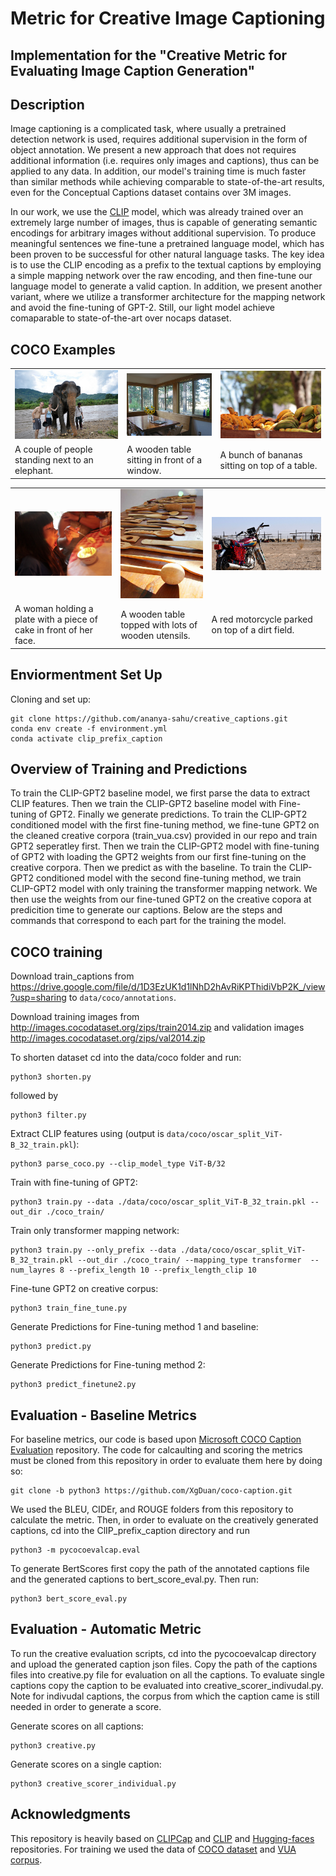 # Metric for Creative Image Captioning


## Implementation for the "Creative Metric for Evaluating Image Caption Generation"



## Description  
Image captioning is a complicated task, where usually a pretrained detection network is used, requires additional supervision in the form of object annotation. We present a new approach that does not requires additional information (i.e. requires only images and captions), thus can be applied to any data. In addition, our model's training time is much faster than similar methods while achieving comparable to state-of-the-art results, even for the Conceptual Captions dataset contains over 3M images. 

In our work, we use the [CLIP](https://github.com/openai/CLIP) model, which was already trained over an extremely large number of images, thus is capable of generating semantic encodings for arbitrary images without additional supervision. To produce meaningful sentences we fine-tune a pretrained language model, which has been proven to be successful for other natural language tasks. The key idea is to use the CLIP encoding as a prefix to the textual captions by employing a simple mapping network over the raw encoding, and then fine-tune our language model to generate a valid caption. In addition, we present another variant, where we utilize a transformer architecture for the mapping network and avoid the fine-tuning of GPT-2. Still, our light model achieve comaparable to state-of-the-art over nocaps dataset.

## COCO Examples

<table>
  <tr>
    <td><img src="Images/COCO_val2014_000000562207.jpg" ></td>
    <td><img src="Images/COCO_val2014_000000165547.jpg" ></td>
    <td><img src="Images/COCO_val2014_000000579664.jpg" ></td>
  </tr>
  <tr>
    <td>A couple of people standing next to an elephant. </td>
     <td>A wooden table sitting in front of a window.</td>
     <td>A bunch of bananas sitting on top of a table.</td>
  </tr>
 </table>
 
 <table>
  <tr>
    <td><img src="Images/COCO_val2014_000000060623.jpg" ></td>
    <td><img src="Images/COCO_val2014_000000386164.jpg" ></td>
    <td><img src="Images/COCO_val2014_000000354533.jpg" ></td>
  </tr>
  <tr>
    <td>A woman holding a plate with a piece of cake in front of her face. </td>
     <td>A wooden table topped with lots of wooden utensils.</td>
     <td>A red motorcycle parked on top of a dirt field.</td>
  </tr>
 </table>


## Enviormentment Set Up

Cloning and set up:  
```
git clone https://github.com/ananya-sahu/creative_captions.git
conda env create -f environment.yml
conda activate clip_prefix_caption
```
## Overview of Training and Predictions

To train the CLIP-GPT2 baseline model, we first parse the data to extract CLIP features. Then we train the CLIP-GPT2 baseline model with Fine-tuning of GPT2. Finally we generate predictions. To train the CLIP-GPT2 conditioned model with the first fine-tuning method, we fine-tune GPT2 on the cleaned creative corpora (train_vua.csv) provided in our repo and train GPT2 seperatley first. Then we train the CLIP-GPT2 model with fine-tuning of GPT2 with loading the GPT2 weights from our first fine-tuning on the creative corpora. Then we predict as with the baseline. To train the CLIP-GPT2 conditioned model with the second fine-tuning method, we train CLIP-GPT2 model with only training the transformer mapping network. We then use the weights from our fine-tuned GPT2 on the creative copora at predicition time to generate our captions. Below are the steps and commands that correspond to each part for the training the model.

## COCO training

Download train_captions from https://drive.google.com/file/d/1D3EzUK1d1lNhD2hAvRiKPThidiVbP2K_/view?usp=sharing to `data/coco/annotations`.

Download training images from http://images.cocodataset.org/zips/train2014.zip and validation images http://images.cocodataset.org/zips/val2014.zip 

To shorten dataset cd into the data/coco folder and run:
```
python3 shorten.py 
```
followed by
```
python3 filter.py 
```


Extract CLIP features using (output is `data/coco/oscar_split_ViT-B_32_train.pkl`):
```
python3 parse_coco.py --clip_model_type ViT-B/32
```
Train with fine-tuning of GPT2:
```
python3 train.py --data ./data/coco/oscar_split_ViT-B_32_train.pkl --out_dir ./coco_train/
```

Train only transformer mapping network:
```
python3 train.py --only_prefix --data ./data/coco/oscar_split_ViT-B_32_train.pkl --out_dir ./coco_train/ --mapping_type transformer  --num_layres 8 --prefix_length 10 --prefix_length_clip 10
```

Fine-tune GPT2 on creative corpus:
```
python3 train_fine_tune.py 
```

Generate Predictions for Fine-tuning method 1 and baseline:
```
python3 predict.py 
```

Generate Predictions for Fine-tuning method 2:
```
python3 predict_finetune2.py 
```

## Evaluation - Baseline Metrics

For baseline metrics, our code is based upon [Microsoft COCO Caption Evaluation](https://github.com/daqingliu/coco-caption) repository. The code for calcaulting and scoring the metrics must be cloned from this repository in order to evaluate them here by doing so:

```
git clone -b python3 https://github.com/XgDuan/coco-caption.git
```

We used the BLEU, CIDEr, and ROUGE folders from this repository to calculate the metric. Then, in order to evaluate on the creatively generated captions, cd into the ClIP_prefix_caption directory and run 

```
python3 -m pycocoevalcap.eval
```

To generate BertScores first copy the path of the annotated captions file and the generated captions to bert_score_eval.py.
Then run:
```
python3 bert_score_eval.py 
```

## Evaluation - Automatic Metric
To run the creative evaluation scripts, cd into the pycocoevalcap directory and upload the generated caption json files. Copy the path of the captions files into creative.py file for evaluation on all the captions. To evaluate single captions copy the caption to be evaluated into creative_scorer_indivudal.py. Note for indivudal captions, the corpus from which the caption came is still needed in order to generate a score. 

Generate scores on all captions:
```
python3 creative.py 
```

Generate scores on a single caption:
```
python3 creative_scorer_individual.py 
```





## Acknowledgments
This repository is heavily based on [CLIPCap](https://github.com/rmokady/CLIP_prefix_caption) and [CLIP](https://github.com/openai/CLIP) and [Hugging-faces](https://github.com/huggingface/transformers) repositories.
For training we used the data of [COCO dataset](https://cocodataset.org/#home) and [VUA corpus](http://www.vismet.org/metcor/documentation/home.html).

